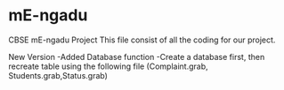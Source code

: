 # mE-ngadu
CBSE mE-ngadu Project
This file consist of all the coding for our project.

New Version
-Added Database function
-Create a database first, then recreate table using the following file
(Complaint.grab, Students.grab,Status.grab)